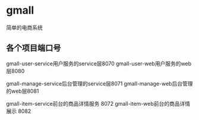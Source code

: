 # gmall
简单的电商系统

各个项目端口号
------------------------


gmall-user-service用户服务的service层8070
gmall-user-web用户服务的web层8080


gmall-manage-service后台管理的service层8071
gmall-manage-web后台管理的web层8081

gmall-item-service前台的商品详情服务 8072
gmall-item-web前台的商品详情展示 8082





 
